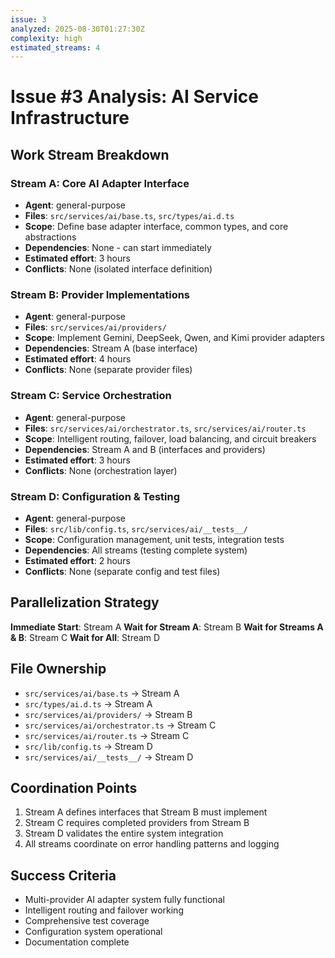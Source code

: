 ```yaml
---
issue: 3
analyzed: 2025-08-30T01:27:30Z
complexity: high
estimated_streams: 4
---
```


# Issue #3 Analysis: AI Service Infrastructure

## Work Stream Breakdown

### Stream A: Core AI Adapter Interface
- **Agent**: general-purpose
- **Files**: `src/services/ai/base.ts`, `src/types/ai.d.ts`
- **Scope**: Define base adapter interface, common types, and core abstractions
- **Dependencies**: None - can start immediately
- **Estimated effort**: 3 hours
- **Conflicts**: None (isolated interface definition)

### Stream B: Provider Implementations
- **Agent**: general-purpose
- **Files**: `src/services/ai/providers/`
- **Scope**: Implement Gemini, DeepSeek, Qwen, and Kimi provider adapters
- **Dependencies**: Stream A (base interface)
- **Estimated effort**: 4 hours
- **Conflicts**: None (separate provider files)

### Stream C: Service Orchestration
- **Agent**: general-purpose
- **Files**: `src/services/ai/orchestrator.ts`, `src/services/ai/router.ts`
- **Scope**: Intelligent routing, failover, load balancing, and circuit breakers
- **Dependencies**: Stream A and B (interfaces and providers)
- **Estimated effort**: 3 hours
- **Conflicts**: None (orchestration layer)

### Stream D: Configuration & Testing
- **Agent**: general-purpose
- **Files**: `src/lib/config.ts`, `src/services/ai/__tests__/`
- **Scope**: Configuration management, unit tests, integration tests
- **Dependencies**: All streams (testing complete system)
- **Estimated effort**: 2 hours
- **Conflicts**: None (separate config and test files)

## Parallelization Strategy

**Immediate Start**: Stream A
**Wait for Stream A**: Stream B
**Wait for Streams A & B**: Stream C
**Wait for All**: Stream D

## File Ownership

- `src/services/ai/base.ts` → Stream A
- `src/types/ai.d.ts` → Stream A
- `src/services/ai/providers/` → Stream B
- `src/services/ai/orchestrator.ts` → Stream C
- `src/services/ai/router.ts` → Stream C
- `src/lib/config.ts` → Stream D
- `src/services/ai/__tests__/` → Stream D

## Coordination Points

1. Stream A defines interfaces that Stream B must implement
2. Stream C requires completed providers from Stream B
3. Stream D validates the entire system integration
4. All streams coordinate on error handling patterns and logging

## Success Criteria

- Multi-provider AI adapter system fully functional
- Intelligent routing and failover working
- Comprehensive test coverage
- Configuration system operational
- Documentation complete